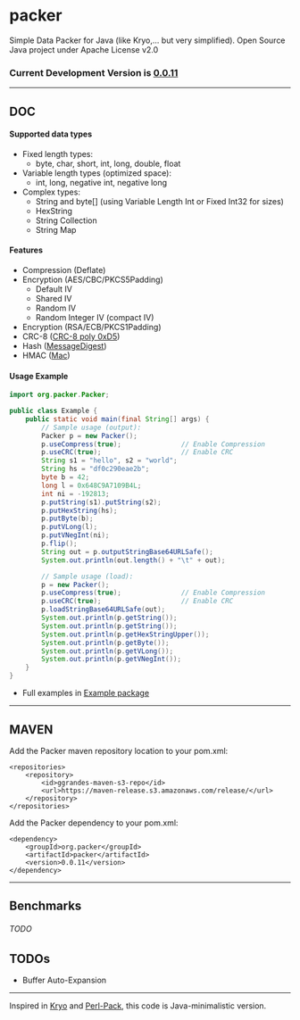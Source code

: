 # packer

Simple Data Packer for Java (like Kryo,... but very simplified). Open Source Java project under Apache License v2.0

### Current Development Version is [0.0.11](https://maven-release.s3.amazonaws.com/release/org/packer/packer/0.0.11/packer-0.0.11.jar)

---

## DOC

#### Supported data types

- Fixed length types:
  - byte, char, short, int, long, double, float
- Variable length types (optimized space):
  - int, long, negative int, negative long
- Complex types:
  - String and byte[] (using Variable Length Int or Fixed Int32 for sizes)
  - HexString
  - String Collection
  - String Map

#### Features

- Compression (Deflate)
- Encryption (AES/CBC/PKCS5Padding)
  - Default IV
  - Shared IV
  - Random IV
  - Random Integer IV (compact IV)
- Encryption (RSA/ECB/PKCS1Padding)
- CRC-8 ([CRC-8 poly 0xD5](https://en.wikipedia.org/wiki/Cyclic_redundancy_check))
- Hash ([MessageDigest](http://docs.oracle.com/javase/7/docs/technotes/guides/security/StandardNames.html#MessageDigest)) 
- HMAC ([Mac](http://docs.oracle.com/javase/7/docs/technotes/guides/security/StandardNames.html#Mac))

#### Usage Example

```java
import org.packer.Packer;

public class Example {
	public static void main(final String[] args) {
		// Sample usage (output):
		Packer p = new Packer();
		p.useCompress(true);               // Enable Compression
		p.useCRC(true);                    // Enable CRC
		String s1 = "hello", s2 = "world";
		String hs = "df0c290eae2b";
		byte b = 42;
		long l = 0x648C9A7109B4L;
		int ni = -192813;
		p.putString(s1).putString(s2);
		p.putHexString(hs);
		p.putByte(b);
		p.putVLong(l);
		p.putVNegInt(ni);
		p.flip();
		String out = p.outputStringBase64URLSafe();
		System.out.println(out.length() + "\t" + out);

		// Sample usage (load):
		p = new Packer();
		p.useCompress(true);               // Enable Compression
		p.useCRC(true);                    // Enable CRC
		p.loadStringBase64URLSafe(out);
		System.out.println(p.getString());
		System.out.println(p.getString());
		System.out.println(p.getHexStringUpper());
		System.out.println(p.getByte());
		System.out.println(p.getVLong());
		System.out.println(p.getVNegInt());
	}
}
```

* Full examples in [Example package](https://github.com/ggrandes/packer/tree/master/src/main/java/org/packer/example/)

---

## MAVEN

Add the Packer maven repository location to your pom.xml: 

    <repositories>
        <repository>
            <id>ggrandes-maven-s3-repo</id>
            <url>https://maven-release.s3.amazonaws.com/release/</url>
        </repository>
    </repositories>

Add the Packer dependency to your pom.xml:

    <dependency>
        <groupId>org.packer</groupId>
        <artifactId>packer</artifactId>
        <version>0.0.11</version>
    </dependency>

---


## Benchmarks

###### TODO


## TODOs

- Buffer Auto-Expansion


---
Inspired in [Kryo](http://code.google.com/p/kryo/) and [Perl-Pack](http://perldoc.perl.org/functions/pack.html), this code is Java-minimalistic version.
